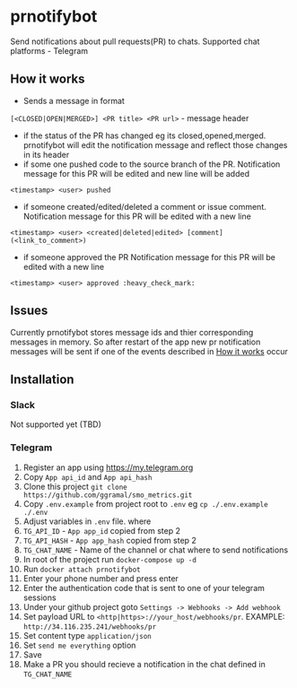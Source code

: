 # prnotifybot

Send notifications about pull requests(PR) to chats. Supported chat platforms - Telegram

## How it works
* Sends a message in format

`[<CLOSED|OPEN|MERGED>] <PR title> <PR url>` - message header

* if the status of the PR has changed eg its closed,opened,merged. prnotifybot will edit the notification message and reflect those changes in its header
* if some one pushed code to the source branch of the PR. Notification message for this PR will be edited and new line will be added

`<timestamp> <user> pushed`

* if someone created/edited/deleted a comment or issue comment. Notification message for this PR will be edited with a new line

`<timestamp> <user> <created|deleted|edited> [comment](<link_to_comment>)`

* if someone approved the PR Notification message for this PR will be edited with a new line

`<timestamp> <user> approved :heavy_check_mark:`



## Issues
Currently prnotifybot stores message ids and thier corresponding messages in memory.
So after restart of the app new pr notification messages will be sent if one of the events described in [How it works](#how-it-works) occur

## Installation

### Slack
Not supported yet (TBD)

### Telegram

1. Register an app using https://my.telegram.org
2. Copy `App api_id` and `App api_hash`
3. Clone this project `git clone https://github.com/ggramal/smo_metrics.git`
4. Copy `.env.example` from project root to `.env` eg `cp ./.env.example ./.env`
5. Adjust variables  in `.env` file. where
  1. `TG_API_ID` - `App app_id` copied from step 2
  2. `TG_API_HASH` - `App app_hash` copied from step 2
  3. `TG_CHAT_NAME` - Name of the channel or chat where to send notifications
6. In root of the project run `docker-compose up -d`
7. Run `docker attach prnotifybot`
8. Enter your phone number and press enter
9. Enter the authentication code that is sent to one of your telegram sessions
10. Under your github project goto `Settings -> Webhooks -> Add webhook`
  1. Set payload URL to `<http|https>://your_host/webhooks/pr`. EXAMPLE: `http://34.116.235.241/webhooks/pr`
  2. Set content type `application/json`
  3. Set `send me everything` option
  4. Save
11. Make a PR you should recieve a notification in the chat defined in `TG_CHAT_NAME`

